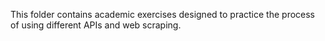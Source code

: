 This folder contains academic exercises designed to practice the process of using different APIs and web scraping. 
